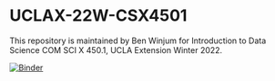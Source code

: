 # UCLAX-22W-CSX4501

This repository is maintained by Ben Winjum for Introduction to Data Science COM SCI X 450.1, UCLA Extension Winter 2022. 

[![Binder](https://mybinder.org/badge_logo.svg)](https://mybinder.org/v2/gh/benjum/UCLAX-22W-CSX4501/HEAD)

